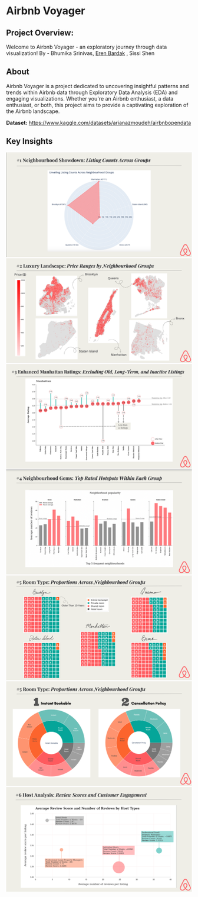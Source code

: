 # Airbnb Voyager

## Project Overview:
Welcome to Airbnb Voyager - an exploratory journey through data visualization!
By - Bhumika Srinivas, <a href="https://github.com/eren-bardak">Eren Bardak</a>
, Sissi Shen

## About
Airbnb Voyager is a project dedicated to uncovering insightful patterns and trends within Airbnb data through Exploratory Data Analysis (EDA) and engaging visualizations. Whether you're an Airbnb enthusiast, a data enthusiast, or both, this project aims to provide a captivating exploration of the Airbnb landscape.

**Dataset:**
https://www.kaggle.com/datasets/arianazmoudeh/airbnbopendata

## Key Insights
![Page 1](images/page_1.png)
![Page 2](images/page_2.png)
![Page 3](images/page_3.png)
![Page 4](images/page_4.png)
![Page 5](images/page_5.png)
![Page 6](images/page_6.png)
![Page 7](images/page_7.png)

